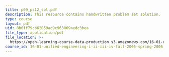 ```yaml
---
title: p09_ps12_sol.pdf
description: This resource contains handwritten problem set solution.
type: course
layout: pdf
uid: 8b6ff79cb62059ad9c963069aedc3bea
file_type: application/pdf
file_location: >-
  https://open-learning-course-data-production.s3.amazonaws.com/16-01-unified-engineering-i-ii-iii-iv-fall-2005-spring-2006/8b6ff79cb62059ad9c963069aedc3bea_p09_ps12_sol.pdf
course_id: 16-01-unified-engineering-i-ii-iii-iv-fall-2005-spring-2006
---
```


